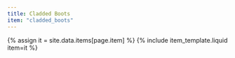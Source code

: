 ```yaml
---
title: Cladded Boots
item: "cladded_boots"
---
```


{% assign it = site.data.items[page.item] %}
{% include item_template.liquid item=it %}

